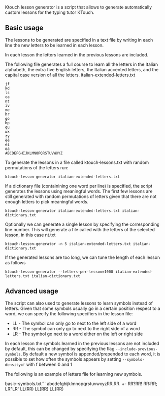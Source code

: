 Ktouch lesson generator is a script that allows to generate automatically custom lessons for the typing tutor KTouch.

Basic usage
-----------
The lessons to be generated are specified in a text file <letterslist> by writing in each line the new letters
to be learned in each lesson.

In each lesson the letters learned in the previous lessons are included.

The following file generates a full course to learn all the letters in the Italian alphabeth, the extra five English letters, the Italian accented letters, and the capital case version of all the letters.
italian-extended-letters.txt

```
jf
kd
ls
ca
nt
iv
me
hr
go
bp
qu
wx
zy
èé
éì
òà
ABCDEFGHIJKLMNOPQRSTUVWXYZ
```

To generate the lessons in a file called ktouch-lessons.txt with random permutations of the letters run:
```
ktouch-lesson-generator italian-extended-letters.txt
```

If a dictionary file (containining one word per line) is specified, the script generates the lessons
using meaningful words. The first few lessons are still generated with random permutations of letters
given that there are not enough letters to pick meaningful words.
```
ktouch-lesson-generator italian-extended-letters.txt italian-dictionary.txt
```

Optionally we can generate a single lesson by specifying the corresponding line number. This will generate
a file called with the letters of the selected lesson, in this case nt.txt
```
ktouch-lesson-generator -n 5 italian-extended-letters.txt italian-dictionary.txt
```

If the generated lessons are too long, we can tune the length of each lesson as follows
```
ktouch-lesson-generator --letters-per-lesson=1000 italian-extended-letters.txt italian-dictionary.txt
```

Advanced usage
--------------

The script can also used to generate lessons to learn symbols instead of letters. Given that some symbols usually go
in a certain position respect to a word, we can specify the following specifiers in the lesson file:

- LL - The symbol can only go to next to the left side of a word
- RR - The symbol can only go to next to the right side of a word
- LR - The symbol go next to a word either on the left or right side

In each lesson the symbols learned in the previous lessons are not included by default, this can be changed by 
specifying the flag `--include-previous-symbols`. By default a new symbol is appended/prepended to each word, it is possible to set how often the symbols appears by setting `--symbols-density=f` with f between 0 and 1

The following is an example of letters file for learning new symbols.

basic-symbols.txt```
abcdefghijklmnopqrstuvwxyzRR,RR.
+-
RR?RR!
RR:RR;
LR"LR'
LL(RR)
LL[RR]
LL{RR}
```
